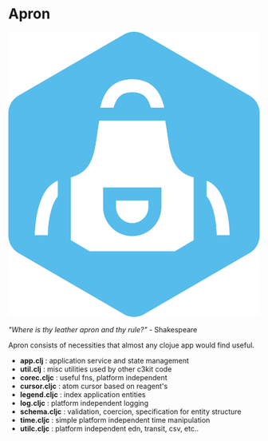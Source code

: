 # Apron

![Apron](https://github.com/cleancoders/c3kit/blob/main/img/apron.png)

_"Where is thy leather apron and thy rule?"_ - Shakespeare

Apron consists of necessities that almost any clojue app would find useful.

 * __app.clj__ : application service and state management
 * __util.clj__ : misc utilities used by other c3kit code
 * __corec.cljc__ : useful fns, platform independent
 * __cursor.cljc__ : atom cursor based on reagent's
 * __legend.cljc__ : index application entities
 * __log.cljc__ : platform independent logging
 * __schema.cljc__ : validation, coercion, specification for entity structure
 * __time.cljc__ : simple platform independent time manipulation
 * __utilc.cljc__ : platform independent edn, transit, csv, etc..


